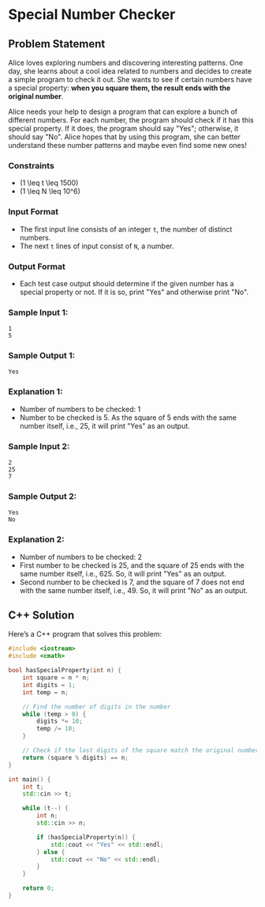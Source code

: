 # Special Number Checker

## Problem Statement

Alice loves exploring numbers and discovering interesting patterns. One day, she learns about a cool idea related to numbers and decides to create a simple program to check it out. She wants to see if certain numbers have a special property: **when you square them, the result ends with the original number**.

Alice needs your help to design a program that can explore a bunch of different numbers. For each number, the program should check if it has this special property. If it does, the program should say "Yes"; otherwise, it should say "No". Alice hopes that by using this program, she can better understand these number patterns and maybe even find some new ones!

### Constraints
- \(1 \leq t \leq 1500\)
- \(1 \leq N \leq 10^6\)

### Input Format
- The first input line consists of an integer `t`, the number of distinct numbers.
- The next `t` lines of input consist of `N`, a number.

### Output Format
- Each test case output should determine if the given number has a special property or not. If it is so, print "Yes" and otherwise print "No".

### Sample Input 1:
```
1
5
```

### Sample Output 1:
```
Yes
```

### Explanation 1:
- Number of numbers to be checked: 1
- Number to be checked is 5. As the square of 5 ends with the same number itself, i.e., 25, it will print "Yes" as an output.

### Sample Input 2:
```
2
25
7
```

### Sample Output 2:
```
Yes
No
```

### Explanation 2:
- Number of numbers to be checked: 2
- First number to be checked is 25, and the square of 25 ends with the same number itself, i.e., 625. So, it will print "Yes" as an output.
- Second number to be checked is 7, and the square of 7 does not end with the same number itself, i.e., 49. So, it will print "No" as an output.

## C++ Solution

Here’s a C++ program that solves this problem:

```cpp
#include <iostream>
#include <cmath>

bool hasSpecialProperty(int n) {
    int square = n * n;
    int digits = 1;
    int temp = n;

    // Find the number of digits in the number
    while (temp > 0) {
        digits *= 10;
        temp /= 10;
    }

    // Check if the last digits of the square match the original number
    return (square % digits) == n;
}

int main() {
    int t;
    std::cin >> t;

    while (t--) {
        int n;
        std::cin >> n;

        if (hasSpecialProperty(n)) {
            std::cout << "Yes" << std::endl;
        } else {
            std::cout << "No" << std::endl;
        }
    }

    return 0;
}
```


